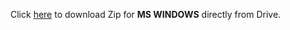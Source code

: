 Click <a href="https://drive.google.com/file/d/1tewQOmhl_8Idb0fEaIkjwFfmFSBaLW2J/view?usp=sharing">here</a> to download Zip for <b>MS WINDOWS</b> directly from Drive.
